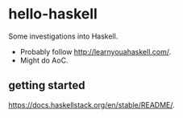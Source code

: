 # hello-haskell
Some investigations into Haskell.
- Probably follow http://learnyouahaskell.com/.
- Might do AoC.

## getting started
https://docs.haskellstack.org/en/stable/README/.
